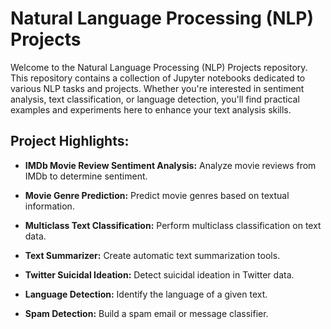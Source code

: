 # Natural Language Processing (NLP) Projects

Welcome to the Natural Language Processing (NLP) Projects repository. This repository contains a collection of Jupyter notebooks dedicated to various NLP tasks and projects. Whether you're interested in sentiment analysis, text classification, or language detection, you'll find practical examples and experiments here to enhance your text analysis skills.

## Project Highlights:

- **IMDb Movie Review Sentiment Analysis:** Analyze movie reviews from IMDb to determine sentiment.

- **Movie Genre Prediction:** Predict movie genres based on textual information.

- **Multiclass Text Classification:** Perform multiclass classification on text data.

- **Text Summarizer:** Create automatic text summarization tools.

- **Twitter Suicidal Ideation:** Detect suicidal ideation in Twitter data.

- **Language Detection:** Identify the language of a given text.

- **Spam Detection:** Build a spam email or message classifier.

